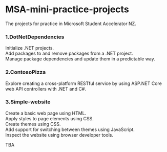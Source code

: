 # MSA-mini-practice-projects
The projects for practice in Microsoft Student Accelerator NZ.

### 1.DotNetDependencies
Initialize .NET projects.</br>
Add packages to and remove packages from a .NET project.</br>
Manage package dependencies and update them in a predictable way.

### 2.ContosoPizza
Explore creating a cross-platform RESTful service by using ASP.NET Core web API controllers with .NET and C#.

### 3.Simple-website
Create a basic web page using HTML.</br>
Apply styles to page elements using CSS.</br>
Create themes using CSS.</br>
Add support for switching between themes using JavaScript.</br>
Inspect the website using browser developer tools.

TBA
